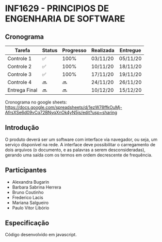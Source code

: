 # INF1629 - PRINCIPIOS DE ENGENHARIA DE SOFTWARE

## Cronograma
Tarefa | Status | Progresso | Realizada | Entregue
------ | ------ | --------- | ------ | ----
Controle 1 | :white_check_mark: | 100% | 03/11/20 | 05/11/20
Controle 2 | :white_check_mark: | 100% | 10/11/20 | 18/11/20
Controle 3 | :white_check_mark: | 100% | 17/11/20 | 19/11/20
Controle 4 | :soon: | :soon: | 24/11/20 | 26/11/20
Entrega Final | :soon:| :soon: | 10/12/20 | 15/12/20

Cronograma no google sheets: https://docs.google.com/spreadsheets/d/1ezW78ffkOuMj-AfrsXSe6d09vCq72BNyqXnOk4yN5js/edit?usp=sharing

## Introdução
O produto deverá ser um software com interface via navegador, ou seja, um serviço disponível na rede.
A interface deve possibilitar o carregamento de dois arquivos (o documento, e as palavras a serem desconsideradas), gerando uma saída com os termos em ordem decrescente de frequência.

## Participantes
* Alexandra Bugarin
* Barbara Sabrina Herrera 
* Bruno Coutinho
* Frederico Lacis
* Mariana Salgueiro
* Paulo Vitor Libório

## Especificação
Código desenvolvido em javascript.
